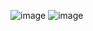 ![image](https://user-images.githubusercontent.com/77534783/117652475-2f4eba00-b1ce-11eb-89b7-3b9e556d41f1.png)
![image](https://user-images.githubusercontent.com/77534783/117654695-1562a680-b1d1-11eb-82ea-a92e477a8e63.png)
